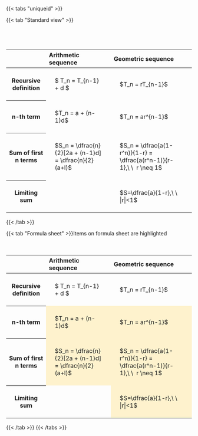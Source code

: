 ---
---

{{< tabs "uniqueid" >}}

{{< tab "Standard view" >}}

#  
<br>
<style type="text/css">
#T_8673f th.col_heading {
  text-align: left;
  font-size: 1em;
}
#T_8673f td {
  text-align: left;
  font-size: 1em;
  padding: 1.5em;
}
#T_8673f_row0_col0, #T_8673f_row0_col1, #T_8673f_row1_col0, #T_8673f_row1_col1, #T_8673f_row2_col0, #T_8673f_row2_col1, #T_8673f_row3_col0, #T_8673f_row3_col1 {
  white-space: pre-wrap;
}
</style>
<table id="T_8673f">
  <thead>
    <tr>
      <th class="blank level0" >&nbsp;</th>
      <th id="T_8673f_level0_col0" class="col_heading level0 col0" >Arithmetic sequence</th>
      <th id="T_8673f_level0_col1" class="col_heading level0 col1" >Geometric sequence</th>
    </tr>
  </thead>
  <tbody>
    <tr>
      <th id="T_8673f_level0_row0" class="row_heading level0 row0" >Recursive definition</th>
      <td id="T_8673f_row0_col0" class="data row0 col0" >$ T_n = T_{n-1} + d $</td>
      <td id="T_8673f_row0_col1" class="data row0 col1" >$T_n = rT_{n-1}$</td>
    </tr>
    <tr>
      <th id="T_8673f_level0_row1" class="row_heading level0 row1" >n-th term</th>
      <td id="T_8673f_row1_col0" class="data row1 col0" >$T_n = a + (n-1)d$</td>
      <td id="T_8673f_row1_col1" class="data row1 col1" >$T_n = ar^{n-1}$</td>
    </tr>
    <tr>
      <th id="T_8673f_level0_row2" class="row_heading level0 row2" >Sum of first n terms</th>
      <td id="T_8673f_row2_col0" class="data row2 col0" >$S_n = \dfrac{n}{2}[2a + (n-1)d] = \dfrac{n}{2}(a+l)$</td>
      <td id="T_8673f_row2_col1" class="data row2 col1" >$S_n = \dfrac{a(1-r^n)}{1-r} = \dfrac{a(r^n-1)}{r-1},\ \  r \neq 1$</td>
    </tr>
    <tr>
      <th id="T_8673f_level0_row3" class="row_heading level0 row3" >Limiting sum</th>
      <td id="T_8673f_row3_col0" class="data row3 col0" ></td>
      <td id="T_8673f_row3_col1" class="data row3 col1" >$S=\dfrac{a}{1-r},\ \ |r|<1$</td>
    </tr>
  </tbody>
</table>
{{< /tab >}}

{{< tab "Formula sheet" >}}Items on formula sheet are highlighted
<br><br><br>
<style type="text/css">
#T_308eb th.col_heading {
  text-align: left;
  font-size: 1em;
}
#T_308eb td {
  text-align: left;
  font-size: 1em;
  padding: 1.5em;
}
#T_308eb_row0_col0, #T_308eb_row0_col1, #T_308eb_row3_col0 {
  white-space: pre-wrap;
}
#T_308eb_row1_col0, #T_308eb_row1_col1, #T_308eb_row2_col0, #T_308eb_row2_col1, #T_308eb_row3_col1 {
  background-color: rgba(255,194,10, 0.2);
  white-space: pre-wrap;
}
</style>
<table id="T_308eb">
  <thead>
    <tr>
      <th class="blank level0" >&nbsp;</th>
      <th id="T_308eb_level0_col0" class="col_heading level0 col0" >Arithmetic sequence</th>
      <th id="T_308eb_level0_col1" class="col_heading level0 col1" >Geometric sequence</th>
    </tr>
  </thead>
  <tbody>
    <tr>
      <th id="T_308eb_level0_row0" class="row_heading level0 row0" >Recursive definition</th>
      <td id="T_308eb_row0_col0" class="data row0 col0" >$ T_n = T_{n-1} + d $</td>
      <td id="T_308eb_row0_col1" class="data row0 col1" >$T_n = rT_{n-1}$</td>
    </tr>
    <tr>
      <th id="T_308eb_level0_row1" class="row_heading level0 row1" >n-th term</th>
      <td id="T_308eb_row1_col0" class="data row1 col0" >$T_n = a + (n-1)d$</td>
      <td id="T_308eb_row1_col1" class="data row1 col1" >$T_n = ar^{n-1}$</td>
    </tr>
    <tr>
      <th id="T_308eb_level0_row2" class="row_heading level0 row2" >Sum of first n terms</th>
      <td id="T_308eb_row2_col0" class="data row2 col0" >$S_n = \dfrac{n}{2}[2a + (n-1)d] = \dfrac{n}{2}(a+l)$</td>
      <td id="T_308eb_row2_col1" class="data row2 col1" >$S_n = \dfrac{a(1-r^n)}{1-r} = \dfrac{a(r^n-1)}{r-1},\ \  r \neq 1$</td>
    </tr>
    <tr>
      <th id="T_308eb_level0_row3" class="row_heading level0 row3" >Limiting sum</th>
      <td id="T_308eb_row3_col0" class="data row3 col0" ></td>
      <td id="T_308eb_row3_col1" class="data row3 col1" >$S=\dfrac{a}{1-r},\ \ |r|<1$</td>
    </tr>
  </tbody>
</table>
{{< /tab >}}
{{< /tabs >}}
